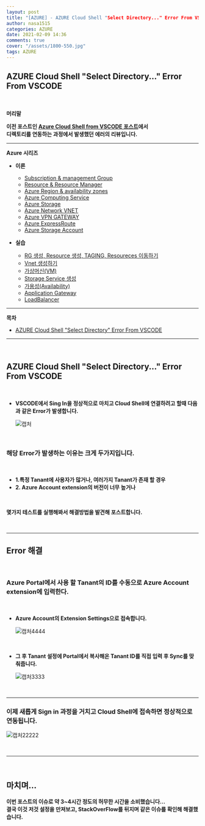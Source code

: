 ```yaml
---
layout: post
title: "[AZURE] - AZURE Cloud Shell "Select Directory..." Error From VSCODE"
author: nasa1515
categories: AZURE
date: 2021-02-09 14:36
comments: true
cover: "/assets/1800-550.jpg"
tags: AZURE
---
```




## **AZURE Cloud Shell "Select Directory..." Error From VSCODE**


<br/>

**머리말**  
  

**이전 포스트인 [Azure Cloud Shell from VSCODE 포스트](https://nasa1515.github.io/azure/2021/02/09/Azure-vdcode.html)에서**  
**디렉토리를 연동하는 과정에서 발생했던 에러의 리뷰입니다.**  
 
---

**Azure 시리즈**

* **이론**

    - [Subscription & management Group](https://nasa1515.github.io/azure/2021/01/21/azure.subscriptions.html)
    - [Resource & Resource Manager](https://nasa1515.github.io/azure/2021/01/22/azure-resoure.html)
    - [Azure Region & availability zones](https://nasa1515.github.io/azure/2021/01/22/azure.region.html)
    - [Azure Computing Service](https://nasa1515.github.io/azure/2021/01/25/azure.compute.html)
    - [Azure Storage](https://nasa1515.github.io/azure/2021/01/26/azure.storage.html)
    - [Azure Network VNET](https://nasa1515.github.io/azure/2021/01/26/azure-vnet.html)
    - [Azure VPN GATEWAY](https://nasa1515.github.io/azure/2021/01/27/Azure-VPN.html)
    - [Azure ExpressRoute](https://nasa1515.github.io/azure/2021/01/27/azure-expreroute.html)
    - [Azure Storage Account](https://nasa1515.github.io/azure/2021/02/08/storage2.html)


* **실습**

    - [RG 생성, Resource 생성, TAGING, Resoureces 이동하기](https://nasa1515.github.io/azure/2021/02/05/azure-resource2.html)
    - [Vnet 생성하기](https://nasa1515.github.io/azure/2021/02/05/vnet2.html)
    - [가상머신(VM)](https://nasa1515.github.io/azure/2021/02/08/VM2.html)
    - [Storage Service 생성](https://nasa1515.github.io/azure/2021/02/08/AZURE-Storageservice.html)
    - [가용성(Availability)](https://nasa1515.github.io/azure/2021/02/08/scail.html)
    - [Application Gateway](https://nasa1515.github.io/azure/2021/02/09/Azure-LB.html)
    - [LoadBalancer](https://nasa1515.github.io/azure/2021/02/09/Azure-lb2.html)


---



**목차**


- [AZURE Cloud Shell "Select Directory" Error From VSCODE](#a1)

--- 

<br/>

## **AZURE Cloud Shell "Select Directory..." Error From VSCODE**   <a name="a1"></a>    

<br/>

* **VSCODE에서 Sing In을 정상적으로 마치고 Cloud Shell에 연결하려고 할때 다음과 같은 Error가 발생합니다.**


    ![캡처](https://user-images.githubusercontent.com/69498804/107478491-e41c0f80-6bbc-11eb-8dd2-c2a5cefc6827.JPG)


<br>

### **해당 Error가 발생하는 이유는 크게 두가지입니다.**  


<br/>


* **1.특정 Tanant에 사용자가 많거나, 여러가지 Tanant가 존재 할 경우**
* **2. Azure Account extension의 버전이 너무 높거나**

<br/>

**몇가지 테스트를 실행해봐서 해결방법을 발견해 포스트합니다.** 


<br/>

---

## **Error 해결**

<br/>


### **Azure Portal에서 사용 할 Tanant의 ID를 수동으로 Azure Account extension에 입력한다.**  

<br/>



* **Azure Account의 Extension Settings으로 접속합니다.**

    ![캡처4444](https://user-images.githubusercontent.com/69498804/107478914-9bb12180-6bbd-11eb-8486-9a597e274bf9.JPG)


<br/>

* **그 후 Tanant 설정에 Portal에서 복사해온 Tanant ID를 직접 입력 후 Sync를 맞춰줍니다.**

    ![캡처3333](https://user-images.githubusercontent.com/69498804/107479103-f8144100-6bbd-11eb-88ae-a27fc2a58b70.JPG)


<br/>


---


### **이제 새롭게 Sign in 과정을 거치고 Cloud Shell에 접속하면 정상적으로 연동됩니다.**


![캡처22222](https://user-images.githubusercontent.com/69498804/107479240-30b41a80-6bbe-11eb-917f-3f2b771540bc.JPG)


<br/>

---

<br/>

## **마치며…**  


**이번 포스트의 이슈로 약 3~4시간 정도의 허무한 시간을 소비했습니다...**  
**결국 이것 저것 설정을 만져보고, StackOverFlow를 뒤지며 같은 이슈를 확인해 해결했습니다.**  


